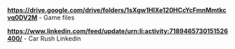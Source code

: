 **https://drive.google.com/drive/folders/1sXgw1HlXe120HCcYcFmnMmtkcvq0DV2M** - Game files

**https://www.linkedin.com/feed/update/urn:li:activity:7189465730151526400/** - Car Rush Linkedin

